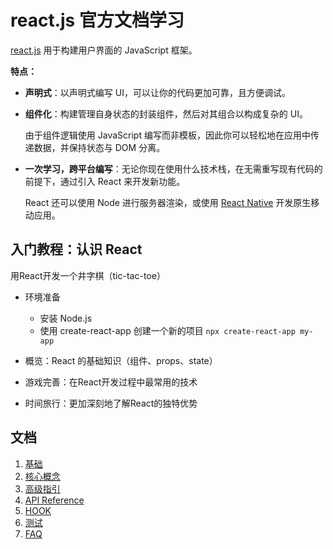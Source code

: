 # react.js 官方文档学习

[react.js](https://zh-hans.reactjs.org/) 用于构建用户界面的 JavaScript 框架。

**特点：**

* **声明式**：以声明式编写 UI，可以让你的代码更加可靠，且方便调试。

* **组件化**：构建管理自身状态的封装组件，然后对其组合以构成复杂的 UI。

  由于组件逻辑使用 JavaScript 编写而非模板，因此你可以轻松地在应用中传递数据，并保持状态与 DOM 分离。

* **一次学习，跨平台编写**：无论你现在使用什么技术栈，在无需重写现有代码的前提下，通过引入 React 来开发新功能。

  React 还可以使用 Node 进行服务器渲染，或使用 [React Native](https://reactnative.dev/) 开发原生移动应用。

## 入门教程：认识 React

用React开发一个井字棋（tic-tac-toe）

* 环境准备
  * 安装 Node.js
  * 使用 create-react-app 创建一个新的项目 `npx create-react-app my-app`

* 概览：React 的基础知识（组件、props、state）
* 游戏完善：在React开发过程中最常用的技术
* 时间旅行：更加深刻地了解React的独特优势

## 文档

1. [基础](./1-基础.md)
2. [核心概念](./2-核心概念.md)
3. [高级指引](./3-高级指引.md)
4. [API Reference](./4-API.md)
5. [HOOK](./5-HOOK.md)
6. [测试](./6-测试.md)
7. [FAQ](./7-FAQ.md)
